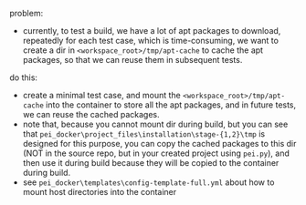 problem:
- currently, to test a build, we have a lot of apt packages to download, repeatedly for each test case, which is time-consuming, we want to create a dir in `<workspace_root>/tmp/apt-cache` to cache the apt packages, so that we can reuse them in subsequent tests.

do this:
- create a minimal test case, and mount the `<workspace_root>/tmp/apt-cache` into the container to store all the apt packages, and in future tests, we can reuse the cached packages.
- note that, because you cannot mount dir during build, but you can see that `pei_docker\project_files\installation\stage-{1,2}\tmp` is designed for this purpose, you can copy the cached packages to this dir (NOT in the source repo, but in your created project using `pei.py`), and then use it during build because they will be copied to the container during build.
- see `pei_docker\templates\config-template-full.yml` about how to mount host directories into the container